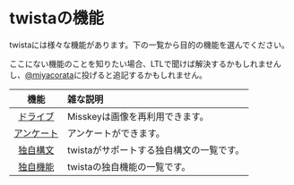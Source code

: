 # twistaの機能
twistaには様々な機能があります。下の一覧から目的の機能を選んでください。

ここにない機能のことを知りたい場合、LTLで聞けば解決するかもしれませんし、[@miyacorata](https://twista.283.cloud/@miyacorata)に投げると追記するかもしれません。

|機能|雑な説明|
|:--:|:--|
|[ドライブ](drive.md)|Misskeyは画像を再利用できます。|
|[アンケート](enquete.md)|アンケートができます。|
|[独自構文](syntax.md)|twistaがサポートする独自構文の一覧です。|
|[独自機能](original.md)|twistaの独自機能の一覧です。|